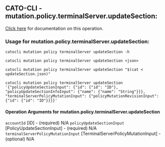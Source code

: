 
## CATO-CLI - mutation.policy.terminalServer.updateSection:
[Click here](https://api.catonetworks.com/documentation/#mutation-updateSection) for documentation on this operation.

### Usage for mutation.policy.terminalServer.updateSection:

`catocli mutation policy terminalServer updateSection -h`

`catocli mutation policy terminalServer updateSection <json>`

`catocli mutation policy terminalServer updateSection "$(cat < updateSection.json)"`

`catocli mutation policy terminalServer updateSection '{"policyUpdateSectionInput": {"id": {"id": "ID"}, "policyUpdateSectionInfoInput": {"name": {"name": "String"}}}, "terminalServerPolicyMutationInput": {"policyMutationRevisionInput": {"id": {"id": "ID"}}}}'`

#### Operation Arguments for mutation.policy.terminalServer.updateSection ####
`accountId` [ID] - (required) N/A 
`policyUpdateSectionInput` [PolicyUpdateSectionInput] - (required) N/A 
`terminalServerPolicyMutationInput` [TerminalServerPolicyMutationInput] - (optional) N/A 
